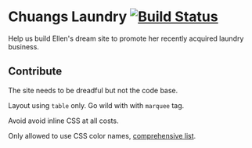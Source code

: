 # Chuangs Laundry [![Build Status](https://travis-ci.org/timstott/lotus-rouge.svg?branch=master)](https://travis-ci.org/timstott/lotus-rouge)

Help us build Ellen's dream site to promote her recently acquired laundry business.

## Contribute

The site needs to be dreadful but not the code base.

Layout using `table` only. Go wild with with `marquee` tag.

Avoid avoid inline CSS at all costs.

Only allowed to use CSS color names, [comprehensive
list](http://www.w3schools.com/cssref/css_colornames.asp).
